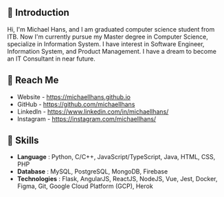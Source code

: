 ## 👋 Introduction
Hi, I'm Michael Hans, and I am graduated computer science student from ITB. Now I'm currently pursue my Master degree in Computer Science, specialize in Information System. I have interest in Software Engineer, Information System, and Product Management. I have a dream to become an IT Consultant in near future.

## 👀 Reach Me
* Website - https://michaellhans.github.io
* GitHub - https://github.com/michaellhans
* LinkedIn - https://www.linkedin.com/in/michaellhans/
* Instagram - https://instagram.com/michaellhans/

## 🌱 Skills
* **Language** : Python, C/C++, JavaScript/TypeScript, Java, HTML, CSS, PHP
* **Database**	: MySQL, PostgreSQL, MongoDB, Firebase
* **Technologies**	: Flask, AngularJS, ReactJS, NodeJS, Vue, Jest, Docker, Figma, Git, Google Cloud Platform (GCP), Herok
